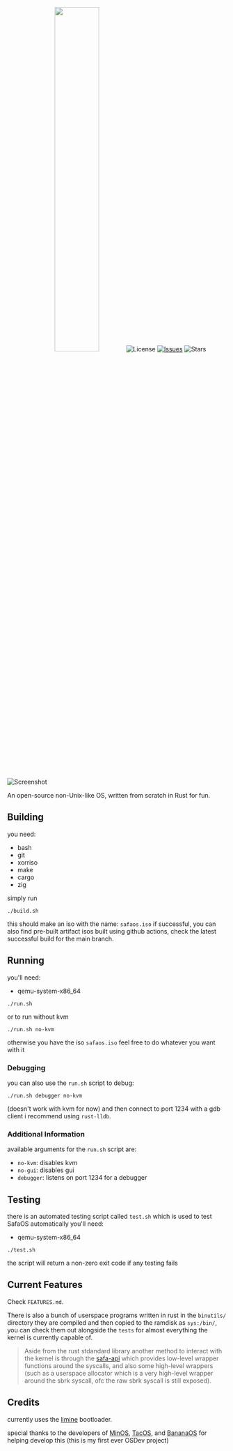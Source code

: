 <div align="center">
<img src="https://repository-images.githubusercontent.com/825143915/95735661-0205-4029-97d5-fcfa347c8067" width="45%" height="45%>


#

[![License](https://img.shields.io/github/license/SafaOS/SafaOS?color=red)](https://github.com/SafaOS/SafaOS/blob/main/LICENSE) [![Issues](https://img.shields.io/github/issues/SafaOS/SafaOS)](https://github.com/SafaOS/SafaOS/issues) ![Stars](https://img.shields.io/github/stars/SafaOS/SafaOS?style=flat-square)
</div>

![Screenshot](https://observerunit.github.io/priv/imgs/screenshots/SafaOS-270325.png)

An open-source non-Unix-like OS, written from scratch in Rust for fun.

## Building
you need:

- bash
- git
- xorriso
- make
- cargo
- zig

simply run
```
./build.sh
```

this should make an iso with the name: `safaos.iso` if successful,
you can also find pre-built artifact isos built using github actions, check the latest successful build for the main branch.

## Running
you'll need:

- qemu-system-x86_64

```
./run.sh
```
or to run without kvm
```
./run.sh no-kvm
```
otherwise you have the iso `safaos.iso` feel free to do whatever you want with it

### Debugging
you can also use the `run.sh` script to debug:
```
./run.sh debugger no-kvm
```
(doesn't work with kvm for now)
and then connect to port 1234 with a gdb client i recommend using `rust-lldb`.

### Additional Information
available arguments for the `run.sh` script are:

- `no-kvm`: disables kvm
- `no-gui`: disables gui
- `debugger`: listens on port 1234 for a debugger

## Testing
there is an automated testing script called `test.sh` which is used to test SafaOS automatically
you'll need:

- qemu-system-x86_64

```
./test.sh
```
the script will return a non-zero exit code if any testing fails

## Current Features
Check `FEATURES.md`.

There is also a bunch of userspace programs written in rust in the `binutils/` directory they are compiled and then copied to the ramdisk as `sys:/bin/`, you can check them out alongside the `tests` for almost everything the kernel is currently capable of.

> Aside from the rust stdandard library another method to interact with the kernel is through the [safa-api](https://github.com/SafaOS/safa-api) which provides low-level wrapper functions around the syscalls, and also some high-level wrappers (such as a userspace allocator which is a very high-level wrapper around the sbrk syscall, ofc the raw sbrk syscall is still exposed).

## Credits
currently uses the [limine](https://limine-bootloader.org/) bootloader.

special thanks to the developers of [MinOS](https://github.com/Dcraftbg/MinOS/), [TacOS](https://github.com/UnmappedStack/TacOS), and [BananaOS](https://github.com/Bananymous/banan-os) for helping develop this (this is my first ever OSDev project)
